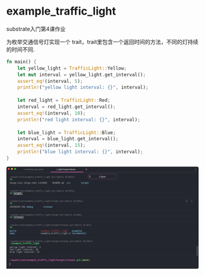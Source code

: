 # example_traffic_light
substrate入门第4课作业

为枚举交通信号灯实现一个 trait，trait里包含一个返回时间的方法，不同的灯持续的时间不同.


```rust
fn main() {
    let yellow_light = TrafficLight::Yellow;
    let mut interval = yellow_light.get_interval();
    assert_eq!(interval, 5);
    println!("yellow light interval: {}", interval);

    let red_light = TrafficLight::Red;
    interval = red_light.get_interval();
    assert_eq!(interval, 10);
    println!("red light interval: {}", interval);

    let blue_light = TrafficLight::Blue;
    interval = blue_light.get_interval();
    assert_eq!(interval, 15);
    println!("blue light interval: {}", interval);
}
```

![](https://github.com/rustbomber/example_traffic_light/blob/9ba00e6d6fdd49f33598e3891405b3b68eaffd6d/screen.png)